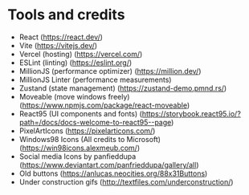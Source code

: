 # Tools and credits

- React (https://react.dev/)
- Vite (https://vitejs.dev/)
- Vercel (hosting) (https://vercel.com/)
- ESLint (linting) (https://eslint.org/)
- MillionJS (performance optimizer) (https://million.dev/)
- MillionJS Linter (performance measurements)
- Zustand (state management) (https://zustand-demo.pmnd.rs/)
- Moveable (move windows freely)(https://www.npmjs.com/package/react-moveable)
- React95 (UI components and fonts) (https://storybook.react95.io/?path=/docs/docs-welcome-to-react95--page)
- PixelArtIcons (https://pixelarticons.com/)
- Windows98 Icons (All credits to Microsoft) (https://win98icons.alexmeub.com/)
- Social media Icons by panfieddupa (https://www.deviantart.com/panfrieddupa/gallery/all)
- Old buttons (https://anlucas.neocities.org/88x31Buttons)
- Under construction gifs (http://textfiles.com/underconstruction/)
